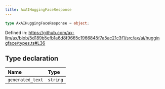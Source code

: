 ```yaml
---
title: AxAIHuggingFaceResponse
---
```


```ts
type AxAIHuggingFaceResponse = object;
```

Defined in: https://github.com/ax-llm/ax/blob/5d189b5efb1a6d8f9665c1966845f7a5ac21c3f1/src/ax/ai/huggingface/types.ts#L36

## Type declaration

| Name | Type |
| :------ | :------ |
| <a id="generated_text"></a> `generated_text` | `string` |
